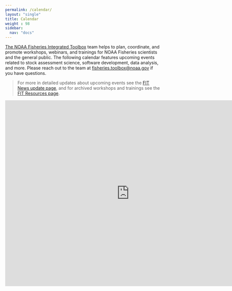 ```yaml
---
permalink: /calendar/
layout: "single"
title: Calendar
weight : 98
sidebar:
  nav: "docs"
---
```


[The NOAA Fisheries Integrated Toolbox](https://noaa-fisheries-integrated-toolbox.github.io/) team helps to plan, coordinate, and promote workshops, webinars, and trainings for NOAA Fisheries scientists and the general public. The following calendar features upcoming events related to stock assessment science, software development, data analysis, and more. Please reach out to the team at fisheries.toolbox@noaa.gov if you have questions. 

> For more in detailed updates about upcoming events see the [FIT News update page](https://noaa-fisheries-integrated-toolbox.github.io/news/), and for archived workshops and trainings see the [FIT Resources page](https://noaa-fisheries-integrated-toolbox.github.io/resources/workshops/workshops-trainings/).

<iframe src="https://calendar.google.com/calendar/embed?src=c_2n1orb8t2npbj13hl501f0872g%40group.calendar.google.com&ctz=America%2FNew_York" style="border: 0" width="800" height="600" frameborder="0" scrolling="no"></iframe>
